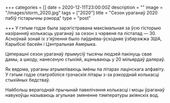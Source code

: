 +++
categories = []
date = 2020-12-11T23:00:00Z
description = ""
image = "/images/storm_2020.jpg"
tags = ["2020"]
title = "Сезон ураганаў 2020 пабіў гістарычны рэкорд"
type = "post"

+++
У гэтым годзе была зарэгістравана максімальная за ўсю гісторыю назіранняў колькасць ураганаў за сезон з чэрвеня па лістапад — 30. Асноўнай зонай іх з'яўлення было паўднёва-ўсходняе ўзбярэжжа ЗША, Карыбскі басейн і Цэнтральная Амерыка.  
  
Цяперашні сезон ураганаў прымусіў тысячы людзей пакінуць свае дамы, а шкоду, нанесеную стыхіяй, ацэньваюць у 20 мільярдаў даляраў.  
  
Як вядома, ураганы атрымліваюць імёны па літарах лацінскага алфавіту. У гэтым годзе спатрэбіліся грэчаскія літары з-за рэкорднай колькасці стыхійных бедстваў.  
  
Найбольш верагоднай прычынай павелічэння колькасці і моцы ўраганаў навукоўцы называюць агульнае змяненне тэмпературы акіянскіх вод.